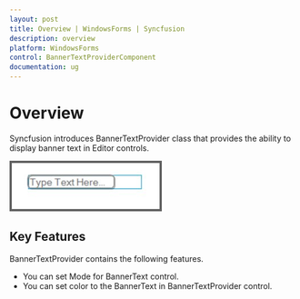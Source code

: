 ```yaml
---
layout: post
title: Overview | WindowsForms | Syncfusion
description: overview
platform: WindowsForms
control: BannerTextProviderComponent
documentation: ug
---
```


# Overview


Syncfusion introduces BannerTextProvider class that provides the ability to display banner text in Editor controls.

 ![](Overview_images/Overview_img2.jpeg) 



## Key Features
BannerTextProvider contains the following features.

* You can set Mode for BannerText control.
* You can set color to the BannerText in BannerTextProvider control.





